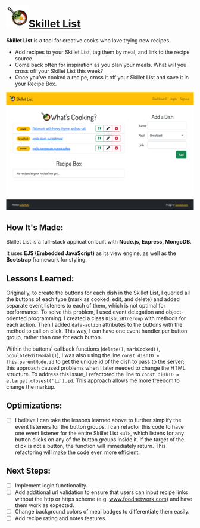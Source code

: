# <a href="https://github.com/celiackelly/skillet-list"><img src="https://github.com/celiackelly/skillet-list/blob/0d05a3f3875d38201a577039ed39600ddae4ca3f/public/img/skillet-icon.png" height="60px" alt="Logo- s skillet with eggs, tomatoes, and spinach">Skillet List</a> 

**Skillet List** is a tool for creative cooks who love trying new recipes.  
 - Add recipes to your Skillet List, tag them by meal, and link to the recipe source. 
 - Come back often for inspiration as you plan your meals. What will you cross off your Skillet List this week? 
 - Once you've cooked a recipe, cross it off your Skillet List and save it in your Recipe Box. 

<img src="https://github.com/celiackelly/skillet-list/blob/564a2e280ad18bc6ee301878c5b6432941e31a7b/public/img/screenshot.png" width="800px">
  
  
## How It's Made:
Skillet List is a full-stack application built with **Node.js, Express, MongoDB**. 

It uses **EJS (Embedded JavaScript)** as its view engine, as well as the **Bootstrap** framework for styling. 


## Lessons Learned:
Originally, to create the buttons for each dish in the Skillet List, I queried all the buttons of each type (mark as cooked, edit, and delete) and added separate event listeners to each of them, which is not optimal for performance. To solve this problem, I used event delegation and object-oriented programming. I created a class `DishLiBtnGroup` with methods for each action. Then I added `data-action` attributes to the buttons with the method to call on click. This way, I can have one event handler per button group, rather than one for each button. 

Within the buttons' callback functions (`delete()`, `markCooked()`, `populateEditModal()`), I was also using the line `const dishID = this.parentNode.id` to get the unique id of the dish to pass to the server; this approach caused problems when I later needed to change the HTML structure. To address this issue, I refactored the line to `const dishID = e.target.closest('li').id`. This approach allows me more freedom to change the markup. 


## Optimizations: 
- [ ] I believe I can take the lessons learned above to further simplify the event listeners for the button groups. I can refactor this code to have one event listener for the entire Skillet List `<ul>`, which listens for any button clicks on any of the button groups inside it. If the target of the click is not a button, the function will immediately return. This refactoring will make the code even more efficient. 
 
 
## Next Steps:
- [ ] Implement login functionality.
- [ ] Add additional url validation to ensure that users can input recipe links without the http or https scheme (e.g. www.foodnetwork.com) and have them work as expected.
- [ ] Change background colors of meal badges to differentiate them easily. 
- [ ] Add recipe rating and notes features. 
